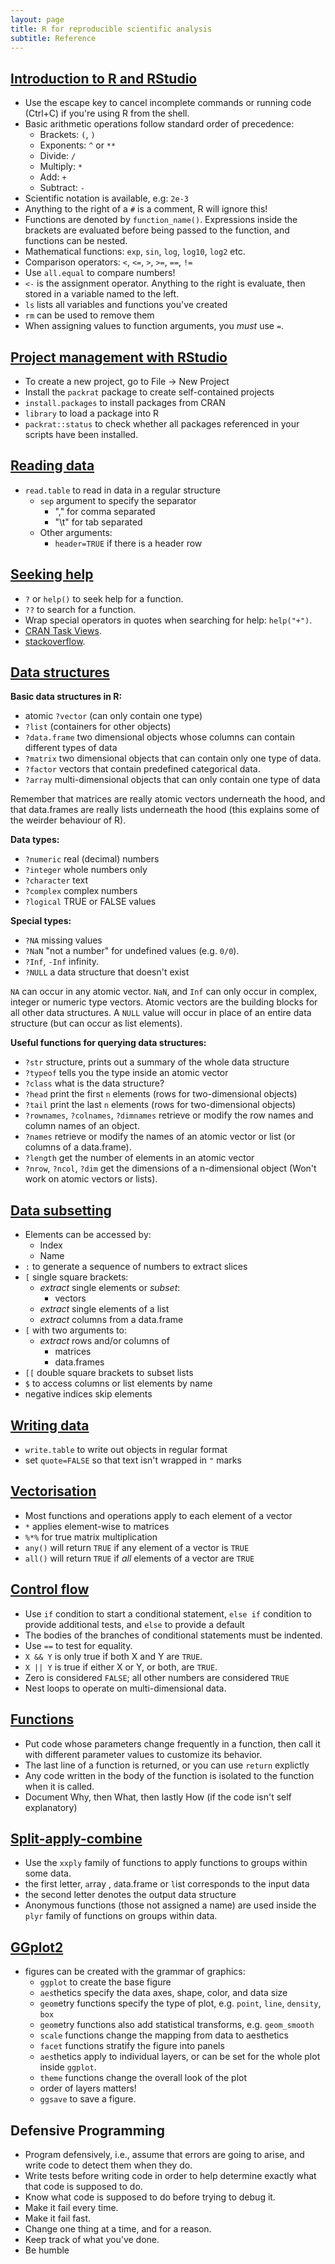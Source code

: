 ```yaml
---
layout: page
title: R for reproducible scientific analysis
subtitle: Reference
---
```


## [Introduction to R and RStudio](01-rstudio-intro.html)

 - Use the escape key to cancel incomplete commands or running code
   (Ctrl+C) if you're using R from the shell.
 - Basic arithmetic operations follow standard order of precedence:
   - Brackets: `(`, `)`
   - Exponents: `^` or `**`
   - Divide: `/`
   - Multiply: `*`
   - Add: `+`
   - Subtract: `-`
 - Scientific notation is available, e.g: `2e-3`
 - Anything to the right of a `#` is a comment, R will ignore this!
 - Functions are denoted by `function_name()`. Expressions inside the
   brackets are evaluated before being passed to the function, and
   functions can be nested.
 - Mathematical functions: `exp`, `sin`, `log`, `log10`, `log2` etc.
 - Comparison operators: `<`, `<=`, `>`, `>=`, `==`, `!=`
 - Use `all.equal` to compare numbers!
 - `<-` is the assignment operator. Anything to the right is evaluate, then
   stored in a variable named to the left.
 - `ls` lists all variables and functions you've created
 - `rm` can be used to remove them
 - When assigning values to function arguments, you _must_ use `=`.

## [Project management with RStudio](02-project-intro.html)

 - To create a new project, go to File -> New Project
 - Install the `packrat` package to create self-contained projects
 - `install.packages` to install packages from CRAN
 - `library` to load a package into R
 - `packrat::status` to check whether all packages referenced in your
   scripts have been installed.

## [Reading data](03-reading-data.html)

 - `read.table` to read in data in a regular structure
   - `sep` argument to specify the separator
     - "," for comma separated
     - "\t" for tab separated
   - Other arguments:
     - `header=TRUE` if there is a header row

## [Seeking help](04-seeking-help.html)

 - `?` or `help()` to seek help for a function.
 - `??` to search for a function.
 - Wrap special operators in quotes when searching for help: `help("+")`.
 - [CRAN Task Views](http://cran.at.r-project.org/web/views).
 - [stackoverflow](http://stackoverflow.com/).

## [Data structures](05-data-structures.html)

**Basic data structures in R:**

 - atomic `?vector` (can only contain one type)
 - `?list` (containers for other objects)
 - `?data.frame` two dimensional objects whose columns can contain different types of data
 - `?matrix` two dimensional objects that can contain only one type of data.
 - `?factor` vectors that contain predefined categorical data.
 - `?array` multi-dimensional objects that can only contain one type of data

Remember that matrices are really atomic vectors underneath the hood, and that
data.frames are really lists underneath the hood (this explains some of the weirder
behaviour of R).

**Data types:**

 - `?numeric` real (decimal) numbers
 - `?integer` whole numbers only
 - `?character` text
 - `?complex` complex numbers
 - `?logical` TRUE or FALSE values

**Special types:**

 - `?NA` missing values
 - `?NaN` "not a number" for undefined values (e.g. `0/0`).
 - `?Inf`, `-Inf` infinity.
 - `?NULL` a data structure that doesn't exist

`NA` can occur in any atomic vector. `NaN`, and `Inf` can only
occur in complex, integer or numeric type vectors. Atomic vectors
are the building blocks for all other data structures. A `NULL` value
will occur in place of an entire data structure (but can occur as list
elements).

**Useful functions for querying data structures:**

 - `?str` structure, prints out a summary of the whole data structure
 - `?typeof` tells you the type inside an atomic vector
 - `?class` what is the data structure?
 - `?head` print the first `n` elements (rows for two-dimensional objects)
 - `?tail` print the last `n` elements (rows for two-dimensional objects)
 - `?rownames`, `?colnames`, `?dimnames` retrieve or modify the row names
   and column names of an object.
 - `?names` retrieve or modify the names of an atomic vector or list (or
   columns of a data.frame).
 - `?length` get the number of elements in an atomic vector
 - `?nrow`, `?ncol`, `?dim` get the dimensions of a n-dimensional object
   (Won't work on atomic vectors or lists).

## [Data subsetting](06-data-subsetting.html)

 - Elements can be accessed by:
   - Index
   - Name
 - `:` to generate a sequence of numbers to extract slices
 - `[` single square brackets:
   - *extract* single elements or *subset*:
        - vectors
   - *extract* single elements of a list
   - *extract* columns from a data.frame
 - `[` with two arguments to:
   - *extract* rows and/or columns of
     - matrices
     - data.frames
 - `[[` double square brackets to subset lists
 - `$` to access columns or list elements by name
 - negative indices skip elements

## [Writing data](07-writing-data.html)

 - `write.table` to write out objects in regular format
 - set `quote=FALSE` so that text isn't wrapped in `"` marks

## [Vectorisation](08-vectorisation.html)

 - Most functions and operations apply to each element of a vector
 - `*` applies element-wise to matrices
 - `%*%` for true matrix multiplication
 - `any()` will return `TRUE` if any element of a vector is `TRUE`
 - `all()` will return `TRUE` if *all* elements of a vector are `TRUE`

## [Control flow](09-control-flow.html)

 - Use `if` condition to start a conditional statement, `else if` condition to provide
   additional tests, and `else` to provide a default
 - The bodies of the branches of conditional statements must be indented.
 - Use `==` to test for equality.
 - `X && Y` is only true if both X and Y are `TRUE`.
 - `X || Y` is true if either X or Y, or both, are `TRUE`.
 - Zero is considered `FALSE`; all other numbers are considered `TRUE`
 - Nest loops to operate on multi-dimensional data.

## [Functions](10-functions.html)

 - Put code whose parameters change frequently in a function, then call it with
   different parameter values to customize its behavior.
 - The last line of a function is returned, or you can use `return` explictly
 - Any code written in the body of the function is isolated to the function
   when it is called.
 - Document Why, then What, then lastly How (if the code isn't self explanatory)

## [Split-apply-combine](11-plyr.html)

 - Use the `xxply` family of functions to apply functions to groups within
   some data.
 - the first letter, `a`rray , `d`ata.frame or `l`ist corresponds to the input data
 - the second letter denotes the output data structure
 - Anonymous functions (those not assigned a name) are used inside the `plyr` family
   of functions on groups within data.

## [GGplot2](12-ggplot2.html)

 - figures can be created with the grammar of graphics:
   - `ggplot` to create the base figure
   - `aes`thetics specify the data axes, shape, color, and data size
   - `geom`etry functions specify the type of plot, e.g. `point`, `line`, `density`, `box`
   - `geom`etry functions also add statistical transforms, e.g. `geom_smooth`
   - `scale` functions change the mapping from data to aesthetics
   - `facet` functions stratify the figure into panels
   - `aes`thetics apply to individual layers, or can be set for the whole plot
     inside `ggplot`.
   - `theme` functions change the overall look of the plot
   - order of layers matters!
   - `ggsave` to save a figure.

## Defensive Programming

 * Program defensively, i.e., assume that errors are going to arise, and write code to detect them when they do.
 * Write tests before writing code in order to help determine exactly what that code is supposed to do.
 * Know what code is supposed to do before trying to debug it.
 * Make it fail every time.
 * Make it fail fast.
 * Change one thing at a time, and for a reason.
 * Keep track of what you've done.
 * Be humble
